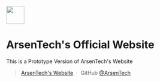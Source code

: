 <img src="https://user-images.githubusercontent.com/62609185/101236877-ff1a6100-36ed-11eb-8b33-7a573f0eee1e.jpeg" width="48" height="48" />

# ArsenTech's Official Website
This is a Prototype Version of ArsenTech's Website

> [ArsenTech's Website](https://arsentech.github.io) &nbsp;&middot;&nbsp;
> GitHub [@ArsenTech](https://github.com/ArsenTech) &nbsp;
